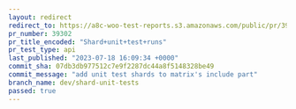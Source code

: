 ```yaml
---
layout: redirect
redirect_to: https://a8c-woo-test-reports.s3.amazonaws.com/public/pr/39302/api/index.html
pr_number: 39302
pr_title_encoded: "Shard+unit+test+runs"
pr_test_type: api
last_published: "2023-07-18 16:09:34 +0000"
commit_sha: 07db3db977512c7e9f2287dc44a8f5148328be49
commit_message: "add unit test shards to matrix's include part"
branch_name: dev/shard-unit-tests
passed: true
---
```

